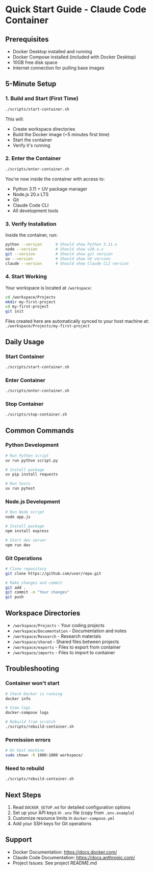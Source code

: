 # Quick Start Guide - Claude Code Container

## Prerequisites

- Docker Desktop installed and running
- Docker Compose installed (included with Docker Desktop)
- 10GB free disk space
- Internet connection for pulling base images

## 5-Minute Setup

### 1. Build and Start (First Time)

```bash
./scripts/start-container.sh
```

This will:
- Create workspace directories
- Build the Docker image (~5 minutes first time)
- Start the container
- Verify it's running

### 2. Enter the Container

```bash
./scripts/enter-container.sh
```

You're now inside the container with access to:
- Python 3.11 + UV package manager
- Node.js 20.x LTS
- Git
- Claude Code CLI
- All development tools

### 3. Verify Installation

Inside the container, run:

```bash
python --version      # Should show Python 3.11.x
node --version        # Should show v20.x.x
git --version         # Should show git version
uv --version          # Should show UV version
claude --version      # Should show Claude CLI version
```

### 4. Start Working

Your workspace is located at `/workspace`:

```bash
cd /workspace/Projects
mkdir my-first-project
cd my-first-project
git init
```

Files created here are automatically synced to your host machine at:
`./workspace/Projects/my-first-project`

## Daily Usage

### Start Container

```bash
./scripts/start-container.sh
```

### Enter Container

```bash
./scripts/enter-container.sh
```

### Stop Container

```bash
./scripts/stop-container.sh
```

## Common Commands

### Python Development

```bash
# Run Python script
uv run python script.py

# Install package
uv pip install requests

# Run tests
uv run pytest
```

### Node.js Development

```bash
# Run Node script
node app.js

# Install package
npm install express

# Start dev server
npm run dev
```

### Git Operations

```bash
# Clone repository
git clone https://github.com/user/repo.git

# Make changes and commit
git add .
git commit -m "Your changes"
git push
```

## Workspace Directories

- `/workspace/Projects` - Your coding projects
- `/workspace/Documentation` - Documentation and notes
- `/workspace/Research` - Research materials
- `/workspace/shared` - Shared files between projects
- `/workspace/exports` - Files to export from container
- `/workspace/imports` - Files to import to container

## Troubleshooting

### Container won't start

```bash
# Check Docker is running
docker info

# View logs
docker-compose logs

# Rebuild from scratch
./scripts/rebuild-container.sh
```

### Permission errors

```bash
# On host machine
sudo chown -R 1000:1000 workspace/
```

### Need to rebuild

```bash
./scripts/rebuild-container.sh
```

## Next Steps

1. Read `DOCKER_SETUP.md` for detailed configuration options
2. Set up your API keys in `.env` file (copy from `.env.example`)
3. Customize resource limits in `docker-compose.yml`
4. Add your SSH keys for Git operations

## Support

- Docker Documentation: https://docs.docker.com/
- Claude Code Documentation: https://docs.anthropic.com/
- Project Issues: See project README.md

